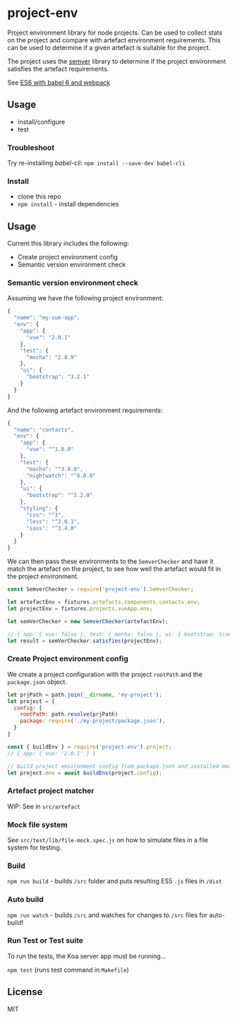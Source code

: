 # project-env

Project environment library for node projects. Can be used to collect stats on the project 
and compare with artefact environment requirements. This can be used to determine if a given artefact is suitable for the project.

The project uses the [semver](https://github.com/npm/node-semver) library to determine if the project environment 
satisfies the artefact requirements.

See [ES6 with babel 6 and webpack](http://jamesknelson.com/using-es6-in-the-browser-with-babel-6-and-webpack/)

## Usage
- install/configure
- test

### Troubleshoot

Try re-installing *babel-cli*: `npm install --save-dev babel-cli`

### Install

- clone this repo
- `npm install` - install dependencies 

## Usage

Current this library includes the following:
- Create project environment config
- Semantic version environment check

### Semantic version environment check

Assuming we have the following project environment:

```js
{
  "name": "my-vue-app",
  "env": {
    "app": {
      "vue": "2.0.1"
    },
    "test": {
      "mocha": "2.8.9"
    },
    "ui": {
      "bootstrap": "3.2.1"
    }
  }
}
```

And the following artefact environment requirements:

```js
{
  "name": "contacts",
  "env": {
    "app": {
      "vue": "^1.0.0"
    },
    "test": {
      "mocha": "^3.0.0",
      "nightwatch": "^0.8.0"
    },
    "ui": {
      "bootstrap": "^3.2.0"
    },
    "styling": {
      "css": "^3",
      "less": "^2.0.1",
      "sass": "^3.4.0"
    }    
  }  
}
```

We can then pass these environments to the `SemverChecker` and have it match the artefact on the project, to
see how well the artefact would fit in the project environment.  

```js
const SemverChecker = require('project-env').SemverChecker;

let artefactEnv = fixtures.artefacts.components.contacts.env;
let projectEnv = fixtures.projects.vueApp.env;

let semVerChecker = new SemverChecker(artefactEnv);

// { app: { vue: false }, test: { mocha: false }, ui: { bootstrap: true }, styling: {} }
let result = semVerChecker.satisfies(projectEnv);
```

### Create Project environment config

We create a project configuration with the project `rootPath` and the `package.json` object.   

```js
let prjPath = path.join(__dirname, 'my-project');
let project = {
  config: {
    rootPath: path.resolve(prjPath)
    package: require('./my-project/package.json'),
  }
}

const { buildEnv } = require('project-env').project;
// { app: { vue: '2.0.1' } }

// build project environment config from package.json and installed module versions
let project.env = await buildEnv(project.config);
```

### Artefact project matcher

WIP: See in `src/artefact`

### Mock file system

See `src/test/lib/file-mock.spec.js` on how to simulate files in a file system for testing.

### Build

`npm run build` - builds `/src` folder and puts resulting ES5 `.js` files in `/dist`

### Auto build

`npm run watch` - builds `/src` and watches for changes to `/src` files for auto-build!

### Run Test or Test suite

To run the tests, the Koa server app must be running...

`npm test` (runs test command in `Makefile`)

## License

MIT